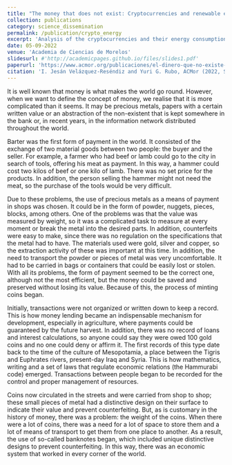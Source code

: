 ```yaml
---
title: "The money that does not exist: Cryptocurrencies and renewable energies"
collection: publications
category: science_dissemination
permalink: /publication/crypto_energy
excerpt: 'Analysis of the cryptocurrencies and their energy consumption'
date: 05-09-2022
venue: 'Academia de Ciencias de Morelos'
slidesurl: #'http://academicpages.github.io/files/slides1.pdf'
paperurl: 'https://www.acmor.org/publicaciones/el-dinero-que-no-existe-criptomonedas-y-energ-as-renovables'
citation: 'I. Jesán Velázquez-Reséndiz and Yuri G. Rubo, ACMor (2022, September 05)'
---
```


It is well known that money is what makes the world go round. However, when we want to define the concept of money, we realise that it is more complicated than it seems. It may be precious metals, papers with a certain written value or an abstraction of the non-existent that is kept somewhere in the bank or, in recent years, in the information network distributed throughout the world.

Barter was the first form of payment in the world. It consisted of the exchange of two material goods between two people: the buyer and the seller. For example, a farmer who had beef or lamb could go to the city in search of tools, offering his meat as payment. In this way, a hammer could cost two kilos of beef or one kilo of lamb. There was no set price for the products. In addition, the person selling the hammer might not need the meat, so the purchase of the tools would be very difficult.

Due to these problems, the use of precious metals as a means of payment in shops was chosen. It could be in the form of powder, nuggets, pieces, blocks, among others. One of the problems was that the value was measured by weight, so it was a complicated task to measure at every moment or break the metal into the desired parts. In addition, counterfeits were easy to make, since there was no regulation on the specifications that the metal had to have. The materials used were gold, silver and copper, so the extraction activity of these was important at this time. In addition, the need to transport the powder or pieces of metal was very uncomfortable. It had to be carried in bags or containers that could be easily lost or stolen. With all its problems, the form of payment seemed to be the correct one, although not the most efficient, but the money could be saved and preserved without losing its value. Because of this, the process of minting coins began.

Initially, transactions were not organized or written down to keep a record. This is how money lending became an indispensable mechanism for development, especially in agriculture, where payments could be guaranteed by the future harvest. In addition, there was no record of loans and interest calculations, so anyone could say they were owed 100 gold coins and no one could deny or affirm it. The first records of this type date back to the time of the culture of Mesopotamia, a place between the Tigris and Euphrates rivers, present-day Iraq and Syria. This is how mathematics, writing and a set of laws that regulate economic relations (the Hammurabi code) emerged. Transactions between people began to be recorded for the control and proper management of resources.

Coins now circulated in the streets and were carried from shop to shop; these small pieces of metal had a distinctive design on their surface to indicate their value and prevent counterfeiting. But, as is customary in the history of money, there was a problem: the weight of the coins. When there were a lot of coins, there was a need for a lot of space to store them and a lot of means of transport to get them from one place to another. As a result, the use of so-called banknotes began, which included unique distinctive designs to prevent counterfeiting. In this way, there was an economic system that worked in every corner of the world.